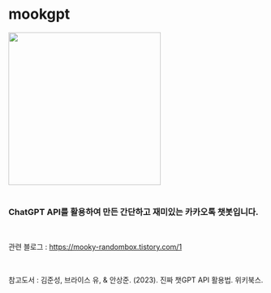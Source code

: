 # mookgpt

<img src="https://github.com/user-attachments/assets/e3baf3cd-b5dd-43e9-9696-ba00c26deaf2" width="300" height="300">

<br/>
<br/>

### ChatGPT API를 활용하여 만든 간단하고 재미있는 카카오톡 챗봇입니다.

<br/>

관련 블로그 : https://mooky-randombox.tistory.com/1

<br/>

참고도서 : 김준성, 브라이스 유, & 안상준. (2023). 진짜 챗GPT API 활용법. 위키북스.
